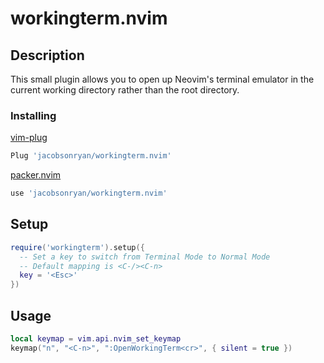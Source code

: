 # workingterm.nvim

## Description

This small plugin allows you to open up Neovim's terminal emulator in the current working directory rather than the root directory.

### Installing

[vim-plug](https://github.com/junegunn/vim-plug) 
```lua
Plug 'jacobsonryan/workingterm.nvim'
```

[packer.nvim](https://github.com/wbthomason/packer.nvim) 
```lua
use 'jacobsonryan/workingterm.nvim'
```

## Setup
```lua
require('workingterm').setup({
  -- Set a key to switch from Terminal Mode to Normal Mode
  -- Default mapping is <C-/><C-n>
  key = '<Esc>'
})
```

## Usage
```lua
local keymap = vim.api.nvim_set_keymap
keymap("n", "<C-n>", ":OpenWorkingTerm<cr>", { silent = true })
```
